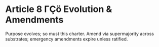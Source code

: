 <!-- status: stub; target: 150+ words -->
<!-- status: stub; target: 150+ words -->
<!-- status: stub; target: 150+ words -->
<!-- status: stub; target: 150+ words -->
<!-- status: stub; target: 150+ words -->
# Article 8 ΓÇö Evolution & Amendments

Purpose evolves; so must this charter. Amend via supermajority across substrates; emergency amendments expire unless ratified.





